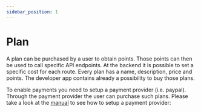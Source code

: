 ```yaml
---
sidebar_position: 1
---
```


# Plan

A plan can be purchased by a user to obtain points. Those points can then be
used to call specific API endpoints. At the backend it is possible to set a
specific cost for each route. Every plan has a name, description, price and
points. The developer app contains already a possibility to buy those plans.

To enable payments you need to setup a payment provider (i.e. paypal). Through
the payment provider the user can purchase such plans. Please take a look at
the [manual](https://fusio.readthedocs.io/en/latest/concept/payment.html) to see
how to setup a payment provider:


